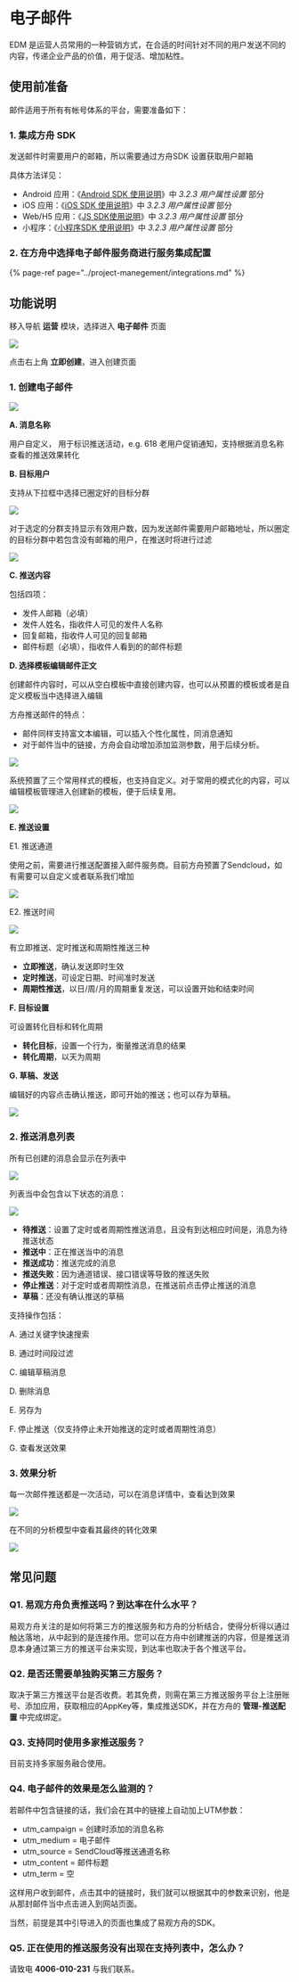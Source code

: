 # 电子邮件

EDM 是运营人员常用的一种营销方式，在合适的时间针对不同的用户发送不同的内容，传递企业产品的价值，用于促活、增加粘性。

## 使用前准备

邮件适用于所有有帐号体系的平台，需要准备如下：

### 1. 集成方舟 SDK

发送邮件时需要用户的邮箱，所以需要通过方舟SDK 设置获取用户邮箱

具体方法详见：

* Android 应用：《[Android SDK 使用说明](../../integration/sdk/android/)》中 _3.2.3 用户属性设置_ 部分
* iOS 应用：《[iOS SDK 使用说明](../../integration/sdk/ios/)》中 _3.2.3 用户属性设置_ 部分
* Web/H5 应用：《[JS SDK使用说明](../../integration/sdk/js.md)》中 _3.2.3 用户属性设置_ 部分
* 小程序：《[小程序SDK 使用说明](../../integration/sdk/wx.md)》中 _3.2.3 用户属性设置_ 部分

### 2. 在方舟中选择电子邮件服务商进行服务集成配置

{% page-ref page="../project-manegement/integrations.md" %}

## 功能说明

移入导航 **运营** 模块，选择进入 **电子邮件** 页面

![ ](https://imguserradar.analysys.cn/fangzhou/img/2019/01/201901171921431396.jpg)

点击右上角 **立即创建**，进入创建页面

### 1. 创建电子邮件

![ ](https://imguserradar.analysys.cn/fangzhou/img/2019/01/201901171940333112.jpg)

**A. 消息名称**

用户自定义， 用于标识推送活动，e.g. 618 老用户促销通知，支持根据消息名称查看的推送效果转化

**B. 目标用户**

支持从下拉框中选择已圈定好的目标分群

![ ](https://imguserradar.analysys.cn/fangzhou/img/2019/01/201901171607599092.jpg)

对于选定的分群支持显示有效用户数，因为发送邮件需要用户邮箱地址，所以圈定的目标分群中若包含没有邮箱的用户，在推送时将进行过滤

![ ](https://imguserradar.analysys.cn/fangzhou/img/2019/01/201901171953279655.jpg)

**C. 推送内容**

包括四项：

* 发件人邮箱（必填）
* 发件人姓名，指收件人可见的发件人名称
* 回复邮箱，指收件人可见的回复邮箱
* 邮件标题（必填），指收件人看到的的邮件标题

**D. 选择模板编辑邮件正文**

创建邮件内容时，可以从空白模板中直接创建内容，也可以从预置的模板或者是自定义模板当中选择进入编辑

方舟推送邮件的特点：

* 邮件同样支持富文本编辑，可以插入个性化属性，同消息通知
* 对于邮件当中的链接，方舟会自动增加添加监测参数，用于后续分析。

![ ](https://imguserradar.analysys.cn/fangzhou/img/2019/01/201901172001511421.jpg)

系统预置了三个常用样式的模板，也支持自定义。对于常用的模式化的内容，可以编辑模板管理进入创建新的模板，便于后续复用。

![ ](https://imguserradar.analysys.cn/fangzhou/img/2019/01/201901171959593247.jpg)

**E. 推送设置**

E1. 推送通道

使用之前，需要进行推送配置接入邮件服务商。目前方舟预置了Sendcloud，如有需要可以自定义或者联系我们增加

![ ](https://imguserradar.analysys.cn/fangzhou/img/2019/01/201901171719147971.jpg)

E2. 推送时间

![ ](https://imguserradar.analysys.cn/fangzhou/img/2018/08/201808101745487832.png)

有立即推送、定时推送和周期性推送三种

* **立即推送**，确认发送即时生效
* **定时推送**，可设定日期、时间准时发送
* **周期性推送**，以日/周/月的周期重复发送，可以设置开始和结束时间

**F. 目标设置**

可设置转化目标和转化周期

* **转化目标**，设置一个行为，衡量推送消息的结果
* **转化周期**，以天为周期

**G. 草稿、发送**

编辑好的内容点击确认推送，即可开始的推送；也可以存为草稿。

![ ](https://imguserradar.analysys.cn/fangzhou/img/2018/08/201808101759154861.png)

### 2. 推送消息列表

所有已创建的消息会显示在列表中

![ ](https://imguserradar.analysys.cn/fangzhou/img/2018/08/201808111109144088.png)

列表当中会包含以下状态的消息：

 ![ ](https://imguserradar.analysys.cn/fangzhou/img/2019/01/201901172217519929.png)

* **待推送**：设置了定时或者周期性推送消息，且没有到达相应时间是，消息为待推送状态
* **推送中**：正在推送当中的消息
* **推送成功**：推送完成的消息
* **推送失败**：因为通道错误、接口错误等导致的推送失败
* **停止推送**：对于定时或者周期性消息，在推送前点击停止推送的消息
* **草稿**：还没有确认推送的草稿

支持操作包括：

A. 通过关键字快速搜索

B. 通过时间段过滤

C. 编辑草稿消息

D. 删除消息

E. 另存为

F. 停止推送（仅支持停止未开始推送的定时或者周期性消息）

G. 查看发送效果

### 3. 效果分析

每一次邮件推送都是一次活动，可以在消息详情中，查看达到效果

![ ](https://imguserradar.analysys.cn/fangzhou/img/2019/01/201901172012317000.jpg)

在不同的分析模型中查看其最终的转化效果

![ ](https://imguserradar.analysys.cn/fangzhou/img/2018/08/201808111113206299.png)

## 常见问题

### **Q1. 易观方舟负责推送吗？到达率在什么水平？**

易观方舟关注的是如何将第三方的推送服务和方舟的分析结合，使得分析得以通过触达落地，从中起到的是连接作用。您可以在方舟中创建推送的内容，但是推送消息本身通过第三方的推送平台来实现，到达率也取决于各个推送平台。

### **Q2. 是否还需要单独购买第三方服务？**

取决于第三方推送平台是否收费。若其免费，则需在第三方推送服务平台上注册账号、添加应用，获取相应的AppKey等，集成推送SDK，并在方舟的 **管理-推送配置** 中完成绑定。

### **Q3. 支持同时使用多家推送服务？**

目前支持多家服务融合使用。

### **Q4. 电子邮件的效果是怎么监测的？**

若邮件中包含链接的话，我们会在其中的链接上自动加上UTM参数：

* utm\_campaign = 创建时添加的消息名称
* utm\_medium = 电子邮件
* utm\_source = SendCloud等推送通道名称
* utm\_content = 邮件标题  
* utm\_term = 空

这样用户收到邮件，点击其中的链接时，我们就可以根据其中的参数来识别，他是从那封邮件当中点击进入到网站页面。

当然，前提是其中引导进入的页面也集成了易观方舟的SDK。

### **Q5. 正在使用的推送服务没有出现在支持列表中，怎么办？**

请致电 **4006-010-231** 与我们联系。

